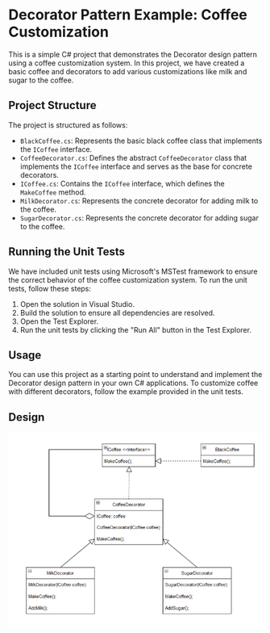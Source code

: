 # Decorator Pattern Example: Coffee Customization

This is a simple C# project that demonstrates the Decorator design pattern using a coffee customization system. In this project, we have created a basic coffee and decorators to add various customizations like milk and sugar to the coffee.

## Project Structure

The project is structured as follows:

- `BlackCoffee.cs`: Represents the basic black coffee class that implements the `ICoffee` interface.
- `CoffeeDecorator.cs`: Defines the abstract `CoffeeDecorator` class that implements the `ICoffee` interface and serves as the base for concrete decorators.
- `ICoffee.cs`: Contains the `ICoffee` interface, which defines the `MakeCoffee` method.
- `MilkDecorator.cs`: Represents the concrete decorator for adding milk to the coffee.
- `SugarDecorator.cs`: Represents the concrete decorator for adding sugar to the coffee.

## Running the Unit Tests

We have included unit tests using Microsoft's MSTest framework to ensure the correct behavior of the coffee customization system. To run the unit tests, follow these steps:

1. Open the solution in Visual Studio.
2. Build the solution to ensure all dependencies are resolved.
3. Open the Test Explorer.
4. Run the unit tests by clicking the "Run All" button in the Test Explorer.

## Usage

You can use this project as a starting point to understand and implement the Decorator design pattern in your own C# applications. To customize coffee with different decorators, follow the example provided in the unit tests.

## Design
![UML](./Screenshot%202023-09-16%20234353.png)
